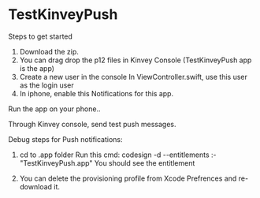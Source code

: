 # TestKinveyPush

Steps to get started

1.  Download the zip.
2.  You can drag drop the p12 files in Kinvey Console (TestKinveyPush app is the app)
3.  Create a new user in the console
    In ViewController.swift, use this user as the login user
5.  In iphone, enable this Notifications for this app.

Run the app on your phone..

Through Kinvey console, send test push messages.

Debug steps for Push notifications:

1.  cd to .app folder
    Run this cmd: codesign -d --entitlements :- "TestKinveyPush.app"
    You should see the <aps-environment> entitlement

2.  You can delete the provisioning profile from Xcode Prefrences and re-download it.





